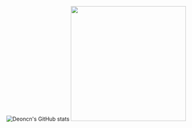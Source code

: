 ![Deoncn's GitHub stats](https://github-readme-stats.vercel.app/api?username=deoncn&bg_color=30,e96443,904e95&title_color=fff&text_color=fff)  <img align="" width="300" src="https://i.imgur.com/ugWb6BU.gif" />

